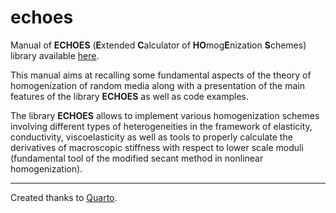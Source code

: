 # echoes

Manual of **ECHOES** (**E**xtended **C**alculator of **HO**mog**E**nization **S**chemes) library available [here](https://jfbarthelemy.github.io/echoes).

This manual aims at recalling some fundamental aspects of the theory of homogenization of random media along with a presentation of the main features of the library **ECHOES** as well as code examples.

The library **ECHOES** allows to implement various homogenization schemes involving different types of heterogeneities in the framework of elasticity, conductivity, viscoelasticity as well as tools to properly calculate the derivatives of macroscopic stiffness with respect to lower scale moduli (fundamental tool of the modified secant method in nonlinear homogenization).

----------------
Created thanks to [Quarto](https://quarto.org/).
